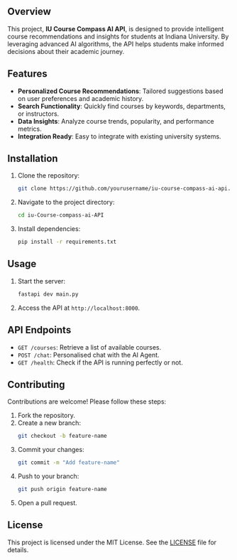 ## Overview

This project, **IU Course Compass AI API**, is designed to provide intelligent course recommendations and insights for students at Indiana University. By leveraging advanced AI algorithms, the API helps students make informed decisions about their academic journey.

## Features

- **Personalized Course Recommendations**: Tailored suggestions based on user preferences and academic history.
- **Search Functionality**: Quickly find courses by keywords, departments, or instructors.
- **Data Insights**: Analyze course trends, popularity, and performance metrics.
- **Integration Ready**: Easy to integrate with existing university systems.

## Installation

1. Clone the repository:
    ```bash
    git clone https://github.com/yourusername/iu-course-compass-ai-api.git
    ```
2. Navigate to the project directory:
    ```bash
    cd iu-Course-compass-ai-API
    ```
3. Install dependencies:
    ```bash
    pip install -r requirements.txt
    ```

## Usage

1. Start the server:
    ```bash
    fastapi dev main.py
    ```
2. Access the API at `http://localhost:8000`.

## API Endpoints

- `GET /courses`: Retrieve a list of available courses.
- `POST /chat`: Personalised chat with the AI Agent.
- `GET /health`: Check if the API is running perfectly or not.

## Contributing

Contributions are welcome! Please follow these steps:

1. Fork the repository.
2. Create a new branch:
    ```bash
    git checkout -b feature-name
    ```
3. Commit your changes:
    ```bash
    git commit -m "Add feature-name"
    ```
4. Push to your branch:
    ```bash
    git push origin feature-name
    ```
5. Open a pull request.

## License

This project is licensed under the MIT License. See the [LICENSE](LICENSE) file for details.
